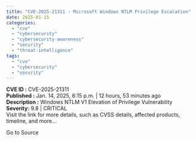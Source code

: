 ```yaml
---
title: "CVE-2025-21311 - Microsoft Windows NTLM Privilege Escalation"
date: 2025-01-15
categories: 
  - "cve"
  - "cybersecurity"
  - "cybersecurity-awareness"
  - "security"
  - "threat-intelligence"
tags: 
  - "cve"
  - "cybersecurity"
  - "security"
---
```


**CVE ID :** CVE-2025-21311  
**Published :** Jan. 14, 2025, 6:15 p.m. | 12 hours, 53 minutes ago  
**Description :** Windows NTLM V1 Elevation of Privilege Vulnerability  
**Severity:** 9.8 | CRITICAL  
Visit the link for more details, such as CVSS details, affected products, timeline, and more...

Go to Source
